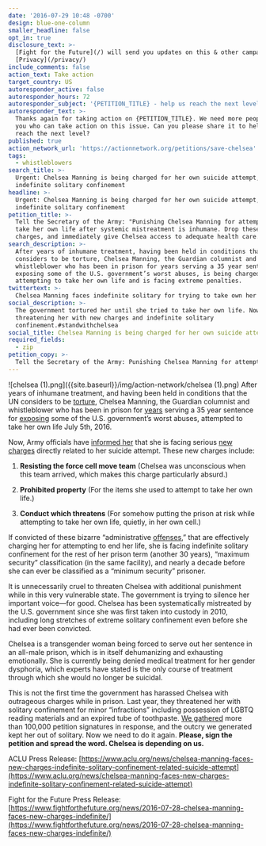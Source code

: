 ```yaml
---
date: '2016-07-29 10:48 -0700'
design: blue-one-column
smaller_headline: false
opt_in: true
disclosure_text: >-
  [Fight for the Future](/) will send you updates on this & other campaigns.
  [Privacy](/privacy/)
include_comments: false
action_text: Take action
target_country: US
autoresponder_active: false
autoresponder_hours: 72
autoresponder_subject: '{PETITION_TITLE} - help us reach the next level!'
autoresponder_text: >-
  Thanks again for taking action on {PETITION_TITLE}. We need more people like
  you who can take action on this issue. Can you please share it to help us
  reach the next level?
published: true
action_network_url: 'https://actionnetwork.org/petitions/save-chelsea'
tags:
  - whistleblowers
search_title: >-
  Urgent: Chelsea Manning is being charged for her own suicide attempt, faces
  indefinite solitary confinement
headline: >-
  Urgent: Chelsea Manning is being charged for her own suicide attempt, faces
  indefinite solitary confinement
petition_title: >-
  Tell the Secretary of the Army: "Punishing Chelsea Manning for attempting to
  take her own life after systemic mistreatment is inhumane. Drop these new
  charges, and immediately give Chelsea access to adequate health care.
search_description: >-
  After years of inhumane treatment, having been held in conditions that the UN
  considers to be torture, Chelsea Manning, the Guardian columnist and
  whistleblower who has been in prison for years serving a 35 year sentence for
  exposing some of the U.S. government’s worst abuses, is being charged with
  attempting to take her own life and is facing extreme penalties.
twittertext: >-
  Chelsea Manning faces indefinite solitary for trying to take own her life after years of abuse. https://www.freechelsea.com/ Petition to @SecArmy
social_description: >-
  The government tortured her until she tried to take her own life. Now they’re
  threatening her with new charges and indefinite solitary
  confinement.#standwithchelsea
social_title: Chelsea Manning is being charged for her own suicide attempt.
required_fields:
  - zip
petition_copy: >-
  Tell the Secretary of the Army: Punishing Chelsea Manning for attempting to take her own life after systemic mistreatment is inhumane. Drop these new charges, and immediately give Chelsea access to adequate health care.
---
```

![chelsea (1).png]({{site.baseurl}}/img/action-network/chelsea (1).png)
After years of inhumane treatment, and having been held in conditions that the UN considers to be [torture](https://www.theguardian.com/world/2012/mar/12/bradley-manning-cruel-inhuman-treatment-un), Chelsea Manning, the Guardian columnist and whistleblower who has been in prison for [years](http://www.theguardian.com/commentisfree/2015/may/27/anniversary-chelsea-manning-arrest-war-diaries) serving a 35 year sentence for [exposing](http://www.theguardian.com/world/2013/aug/21/bradley-manning-35-years-prison-wikileaks-sentence) some of the U.S. government’s worst abuses, attempted to take her own life July 5th, 2016. 

Now, Army officials have [informed her](https://www.aclu.org/news/chelsea-manning-faces-new-charges-indefinite-solitary-confinement-related-suicide-attempt) that she is facing serious [new charges](https://www.aclu.org/legal-document/chelsea-manning-charge-sheet) directly related to her suicide attempt. These new charges include: 

1) **Resisting the force cell move team** (Chelsea was unconscious when this team arrived, which makes this charge particularly absurd.)

2) **Prohibited property** (For the items she used to attempt to take her own life.)

3) **Conduct which threatens** (For somehow putting the prison at risk while attempting to take her own life, quietly, in her own cell.)

If convicted of these bizarre “administrative [offenses](http://arba.army.pentagon.mil/documents/army%20corrections%20command/Institutional%20Offense%20Policy.pdf),” that are effectively charging her for attempting to end her life,  she is facing indefinite solitary confinement for the rest of her prison term (another 30 years), “maximum security” classification (in the same facility), and nearly a decade before she can ever be classified as a “minimum security” prisoner.

It is unnecessarily cruel to threaten Chelsea with additional punishment while in this very vulnerable state. The government is trying to silence her important voice––for good.
Chelsea has been systematically mistreated by the U.S. government since she was first taken into custody in 2010, including long stretches of extreme solitary confinement even before she had ever been convicted. 

Chelsea is a transgender woman being forced to serve out her sentence in an all-male prison, which is in itself dehumanizing and exhausting emotionally. She is currently being denied medical treatment for her gender dysphoria, which experts have stated is the only course of treatment through which she would no longer be suicidal. 

This is not the first time the government has harassed Chelsea with outrageous charges while in prison. Last year, they threatened her with solitary confinement for minor “infractions” including possession of LGBTQ reading materials and an expired tube of toothpaste. [We gathered](https://www.theguardian.com/us-news/2015/aug/18/chelsea-manning-supporters-deliver-petition-drop-charges) more than 100,000 petition signatures in response, and the outcry we generated kept her out of solitary. Now we need to do it again. **Please, sign the petition and spread the word. Chelsea is depending on us.**


ACLU Press Release:
[https://www.aclu.org/news/chelsea-manning-faces-new-charges-indefinite-solitary-confinement-related-suicide-attempt](https://www.aclu.org/news/chelsea-manning-faces-new-charges-indefinite-solitary-confinement-related-suicide-attempt)

Fight for the Future Press Release:
[https://www.fightforthefuture.org/news/2016-07-28-chelsea-manning-faces-new-charges-indefinite/](https://www.fightforthefuture.org/news/2016-07-28-chelsea-manning-faces-new-charges-indefinite/)
